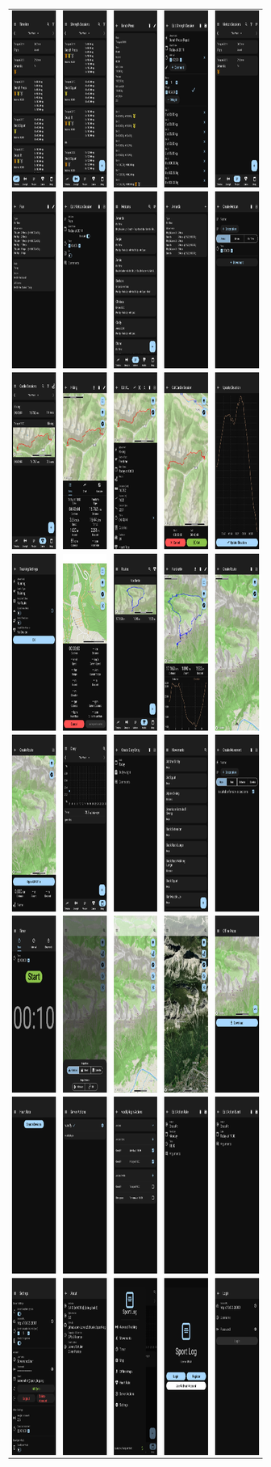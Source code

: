 <table style="display: block; overflow-x: scroll; white-space: nowrap;">
  <tr>
    <td><img src="screenshots/timeline.png" height="350"></td>
    <td><img src="screenshots/strength_overview.png" height="350"></td>
    <td><img src="screenshots/strength_details.png" height="350"></td>
    <td><img src="screenshots/strength_edit.png" height="350"></td>
    <td><img src="screenshots/metcon_session_overview.png" height="350"></td>
  <tr>
  </tr>
    <td><img src="screenshots/metcon_session_details.png" height="350"></td>
    <td><img src="screenshots/metcon_session_edit.png" height="350"></td>
    <td><img src="screenshots/metcon_overview.png" height="350"></td>
    <td><img src="screenshots/metcon_details.png" height="350"></td>
    <td><img src="screenshots/metcon_edit.png" height="350"></td>
  <tr>
  </tr>
    <td><img src="screenshots/cardio_overview.png" height="350"></td>
    <td><img src="screenshots/cardio_details.png" height="350"></td>
    <td><img src="screenshots/cardio_edit.png" height="350"></td>
    <td><img src="screenshots/cardio_cut.png" height="350"></td>
    <td><img src="screenshots/cardio_update_elevation.png" height="350"></td>
  <tr>
  </tr>
    <td><img src="screenshots/tracking_settings.png" height="350"></td>
    <td><img src="screenshots/tracking.png" height="350"></td>
    <td><img src="screenshots/route_overview.png" height="350"></td>
    <td><img src="screenshots/route_details.png" height="350"></td>
    <td><img src="screenshots/route_edit.png" height="350"></td>
  <tr>
  </tr>
    <td><img src="screenshots/route_upload.png" height="350"></td>
    <td><img src="screenshots/diary_overview.png" height="350"></td>
    <td><img src="screenshots/diary_edit.png" height="350"></td>
    <td><img src="screenshots/movement_overview.png" height="350"></td>
    <td><img src="screenshots/movement_edit.png" height="350"></td>
  <tr>
  </tr>
    <td><img src="screenshots/timer.png" height="350"></td>
    <td><img src="screenshots/map_styles.png" height="350"></td>
    <td><img src="screenshots/map.png" height="350"></td>
    <td><img src="screenshots/map_satellite.png" height="350"></td>
    <td><img src="screenshots/offline_maps.png" height="350"></td>
  <tr>
  </tr>
    <td><img src="screenshots/heart_rate.png" height="350"></td>
    <td><img src="screenshots/platform_overview.png" height="350"></td>
    <td><img src="screenshots/action_provider_overview.png" height="350"></td>
    <td><img src="screenshots/action_rule_edit.png" height="350"></td>
    <td><img src="screenshots/action_event_edit.png" height="350"></td>
  <tr>
  </tr>
    <td><img src="screenshots/settings.png" height="350"></td>
    <td><img src="screenshots/about.png" height="350"></td>
    <td><img src="screenshots/drawer.png" height="350"></td>
    <td><img src="screenshots/landing.png" height="350"></td>
    <td><img src="screenshots/login.png" height="350"></td>
  </tr>
</table>
